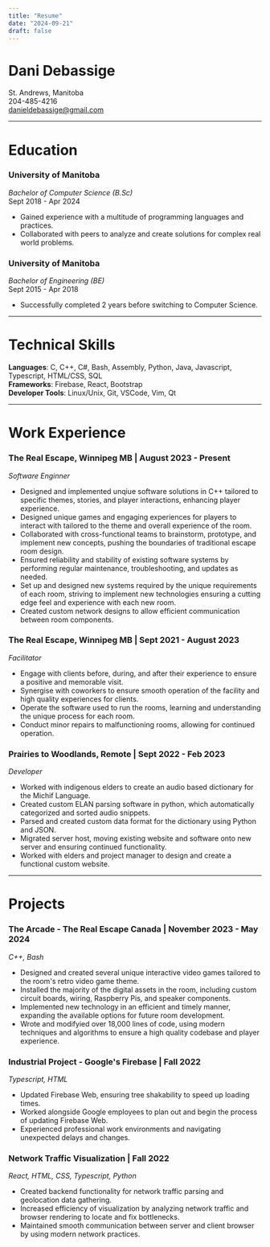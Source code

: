 ```yaml
---
title: "Resume"
date: "2024-09-21"
draft: false
---
```


# Dani Debassige  
St. Andrews, Manitoba  
204-485-4216  
[danieldebassige@gmail.com](mailto:danieldebassige@gmail.com)

---
# Education

### University of Manitoba
*Bachelor of Computer Science (B.Sc)*  
Sept 2018 - Apr 2024
- Gained experience with a multitude of programming languages and practices.
- Collaborated with peers to analyze and create solutions for complex real world problems.

### University of Manitoba
*Bachelor of Engineering (BE)*  
Sept 2015 - Apr 2018
- Successfully completed 2 years before switching to Computer Science.
---
# Technical Skills

**Languages**: C, C++, C#, Bash, Assembly, Python, Java, Javascript, Typescript, HTML/CSS, SQL  
**Frameworks**: Firebase, React, Bootstrap   
**Developer Tools**: Linux/Unix, Git, VSCode, Vim, Qt

--- 
# Work Experience

### The Real Escape, Winnipeg MB |  August 2023 - Present
*Software Enginner*
- Designed and implemented unqiue software solutions in C++ tailored to specific themes, stories, and player interactions, enhancing player experience.
- Designed unique games and engaging experiences for players to interact with tailored to the theme and overall experience of the room.
- Collaborated with cross-functional teams to brainstorm, prototype, and implement new concepts, pushing the boundaries of traditional escape room design.
- Ensured reliability and stability of existing software systems by performing regular maintenance, troubleshooting, and updates as needed. 
- Set up and designed new systems required by the unique requirements of each room, striving to implement new technologies ensuring a cutting edge feel and experience with each new room.
- Created custom network designs to allow efficient communication between room components.

### The Real Escape, Winnipeg MB |  Sept 2021 - August 2023
*Facilitator*
- Engage with clients before, during, and after their experience to ensure a positive and memorable visit.
- Synergise with coworkers to ensure smooth operation of the facility and high quality experiences for clients.
- Operate the software used to run the rooms, learning and understanding the unique process for each room.
- Conduct minor repairs to malfunctioning rooms, allowing for continued operation.

### Prairies to Woodlands, Remote | Sept 2022 - Feb 2023
*Developer*
- Worked with indigenous elders to create an audio based dictionary for the Michif Language.
- Created custom ELAN parsing software in python, which automatically categorized and sorted audio snippets.
- Parsed and created custom data format for the dictionary using Python and JSON.
- Migrated server host, moving existing website and software onto new server and ensuring continued functionality.
- Worked with elders and project manager to design and create a functional custom website. 

---
# Projects

### The Arcade - The Real Escape Canada | November 2023 - May 2024
*C++, Bash*
- Designed and created several unique interactive video games tailored to the room's retro video game theme.
- Installed the majority of the digital assets in the room, including custom circuit boards, wiring, Raspberry Pis, and speaker components. 
- Implemented new technology in an efficient and timely manner, expanding the available options for future room development. 
- Wrote and modifyied over 18,000 lines of code, using modern techniques and algorithms to ensure a high quality codebase and player experience.

### Industrial Project - Google's Firebase | Fall 2022
*Typescript, HTML*
- Updated Firebase Web, ensuring tree shakability to speed up loading times.
- Worked alongside Google employees to plan out and begin the process of updating Firebase Web.
- Experienced professional work environments and navigating unexpected delays and changes.

### Network Traffic Visualization | Fall 2022
*React, HTML, CSS, Typescript, Python*
- Created backend functionality for network traffic parsing and geolocation data gathering.
- Increased efficiency of visualization by analyzing network traffic and browser rendering to locate and fix bottlenecks.
- Maintained smooth communication between server and client browser by using modern network practices.
